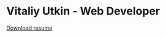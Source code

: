 # Vitaliy Utkin - Web Developer

[Download resume](./resume/Vitaliy%20Utkin%20-%20Web%20Developer%20-%20Resume.pdf)